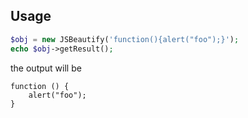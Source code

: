 ## Usage

```php
$obj = new JSBeautify('function(){alert("foo");}');
echo $obj->getResult();
```

the output will be

```
function () {
    alert("foo");
}
```
